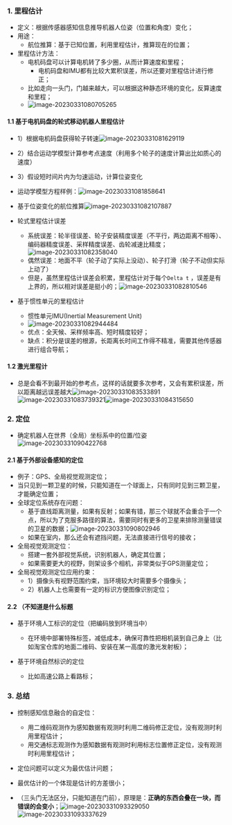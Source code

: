 ### 1. 里程估计

- 定义：根据传感器感知信息推导机器人位姿（位置和角度）变化；
- 用途：
    - 航位推算：基于已知位置，利用里程估计，推算现在的位置；
- 里程估计方法：
    - 电机码盘可以计算电机转了多少圈，从而计算速度和里程；
        - 电机码盘和IMU都有比较大累积误差，所以还要对里程估计进行修正；
    - 比如走向一头门，门越来越大，可以根据这种静态环境的变化，反算速度和里程；
    - ![image-20230331080705265](../img/3.30/image-20230331080705265.png)

#### 1.1 基于电机码盘的轮式移动机器人里程估计

- 1）根据电机码盘获得轮子转速![image-20230331081629119](../img/3.30/image-20230331081629119.png)
- 2）结合运动学模型计算参考点速度（利用多个轮子的速度计算出比如质心的速度）
- 3）假设短时间片内为匀速运动，计算位姿变化
- 运动学模型方程样例：![image-20230331081858641](../img/3.30/image-20230331081858641.png)

- 基于位姿变化的航位推算![image-20230331082107887](../img/3.30/image-20230331082107887.png)

- 轮式里程估计误差
    - 系统误差：轮半径误差、轮子安装精度误差（不平行，两边距离不相等）、编码器精度误差、采样精度误差、齿轮减速比精度；![image-20230331082358040](../img/3.30/image-20230331082358040.png)
    - 偶然误差：地面不平（轮子动了实际上没动）、轮子打滑（轮子不动但实际上动了）
    - 但是，虽然里程估计误差会积累，里程估计对于每个`Delta t` ，误差是有上界的，所以相对误差是挺小的；![image-20230331082810546](../img/3.30/image-20230331082810546.png)

- 基于惯性单元的里程估计
    - 惯性单元IMU(Inertial Measurement Unit)
    - ![image-20230331082944484](../img/3.30/image-20230331082944484.png)
    - 优点：全天候、采样频率高、短时精度较好；
    - 缺点：积分是误差的根源，长距离长时间工作得不精准，需要其他传感器进行组合导航；

#### 1.2 激光里程计
- 总是会看不到最开始的参考点，这样的话就要多次参考，又会有累积误差，所以距离越远误差越大![image-20230331083533891](../img/3.30/image-20230331083533891.png)![image-20230331083739321](../img/3.30/image-20230331083739321.png)![image-20230331084315650](../img/3.30/image-20230331084315650.png)

### 2. 定位

- 确定机器人在世界（全局）坐标系中的位置/位姿![image-20230331090422768](../img/3.30/image-20230331090422768.png)

#### 2.1 基于外部设备感知的定位

- 例子：GPS、全局视觉观测定位；
- 当只见到一颗卫星的时候，只能知道在一个球面上，只有同时见到三颗卫星，才能确定位置；
- 全球定位系统存在问题：
    - 基于直线距离测量，如果有反射；如果有错，那三个球就不会重合于一个点，所以为了克服多路径的算法，需要同时有更多的卫星来排除测量错误的卫星的数据；![image-20230331090802946](../img/3.30/image-20230331090802946.png)
    - 如果在室内，那么还会有遮挡问题，无法直接进行信号的接收；
- 全局视觉观测定位：
    - 搭建一套外部视觉系统，识别机器人，确定其位置；
    - 如果需要更大的视野，则架设多个相机，非常类似于GPS测量定位；
- 全局视觉观测定位应用约束：
    - 1）摄像头有视野范围约束，当环境较大时需要多个摄像头；
    - 2）机器人上也需要有一定的标识方便图像识别定位；

#### 2.2 （不知道是什么标题

- 基于环境人工标识的定位（把编码放到环境当中）

    - 在环境中部署特殊标签，减低成本，确保可靠性把相机装到自己身上（比如淘宝仓库的地面二维码、安装在某一高度的激光发射板）；

- 基于环境自然标识的定位

    - 比如高速公路上看路标；
  
### 3. 总结
- 控制感知信息融合的自定位：
    - 用二维码观测作为感知数据有观测时利用二维码修正定位，没有观测时利用里程估计；
    - 用交通标志观测作为感知数据有观测时利用标志位置修正定位，没有观测时利用里程估计；

- 定位问题可以定义为最优估计问题；
- 最优估计的一个体现是估计的方差很小；

- （三头门无法区分，只能知道在门前），原理是：**正确的东西会叠在一块，而错误的会变小**；![image-20230331093329050](../img/3.30/image-20230331093329050.png)![image-20230331093337629](../img/3.30/image-20230331093337629.png)
